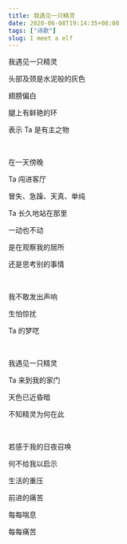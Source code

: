 ```yaml
---
title: 我遇见一只精灵
date: 2020-06-08T19:14:35+08:00
tags: ["诗歌"]
slug: I meet a elf
---
```


我遇见一只精灵

头部及颈是水泥般的灰色

翅膀偏白

腿上有鲜艳的环

表示 Ta 是有主之物

<br>

在一天傍晚

Ta 闯进客厅

冒失、急躁、天真、单纯

Ta 长久地站在那里

一动也不动

是在观察我的居所

还是思考别的事情

<br>

我不敢发出声响

生怕惊扰

Ta 的梦呓

<br>

我遇见一只精灵

Ta 来到我的家门

天色已近昏暗

不知精灵为何在此

<br>

若感于我的日夜召唤

何不给我以启示

生活的重压

前进的痛苦

每每喘息

每每痛苦
